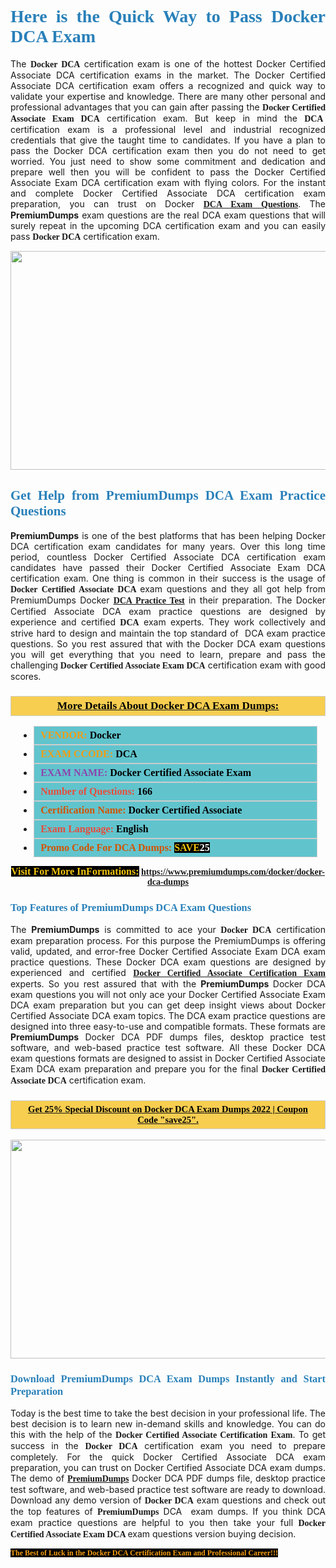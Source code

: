 <h1 style="text-align: justify;"><span style="color:#2980b9;"><span style="font-family:Georgia,serif;"><strong>Here is the Quick Way to Pass Docker DCA Exam</strong></span></span></h1>

<p style="text-align: justify;">The <span style="font-family:Georgia,serif;"><strong>Docker DCA</strong></span> certification exam is one of the hottest Docker Certified Associate DCA certification exams in the market. The Docker Certified Associate DCA certification exam offers a recognized and quick way to validate your expertise and knowledge. There are many other personal and professional advantages that you can gain after passing the <span style="font-family:Georgia,serif;"><strong>Docker Certified Associate Exam DCA</strong></span> certification exam. But keep in mind the <span style="font-family:Georgia,serif;"><strong>DCA </strong></span> certification exam is a professional level and industrial recognized credentials that give the taught time to candidates. If you have a plan to pass the Docker DCA certification exam then you do not need to get worried. You just need to show some commitment and dedication and prepare well then you will be confident to pass the Docker Certified Associate Exam DCA certification exam with flying colors. For the instant and complete Docker Certified Associate DCA certification exam preparation, you can trust on Docker <span style="font-family:Georgia,serif;"><strong><a href="https://www.premiumdumps.com/docker/docker-dca-dumps">DCA Exam Questions</a></strong></span>. The <strong>PremiumDumps</strong> exam questions are the real DCA exam questions that will surely repeat in the upcoming DCA certification exam and you can easily pass <span style="font-family:Georgia,serif;"><strong>Docker DCA</strong></span> certification exam.</p>

<p style="text-align: center;"><a href="https://www.premiumdumps.com/docker/docker-dca-dumps"><img alt="" src="https://i.imgur.com/VJaqCPg.jpeg" style="width: 700px; height: 350px;" /></a></p>

<h2 style="text-align: justify;"><span style="color:#2980b9;"><span style="font-family:Georgia,serif;"><strong>Get Help from PremiumDumps DCA Exam Practice Questions</strong> </span></span></h2>

<p style="text-align: justify;"><span style="font-size:14px;"><strong>PremiumDumps</strong></span> is one of the best platforms that has been helping Docker DCA certification exam candidates for many years. Over this long time period, countless Docker Certified Associate DCA certification exam candidates have passed their Docker Certified Associate Exam DCA certification exam. One thing is common in their success is the usage of<span style="font-family:Georgia,serif;"><strong> Docker Certified Associate DCA </strong></span>exam questions and they all got help from PremiumDumps Docker <a href="https://www.premiumdumps.com/docker/docker-dca-dumps"><span style="font-family:Georgia,serif;"><strong>DCA Practice Test</strong></span></a> in their preparation. The Docker Certified Associate DCA exam practice questions are designed by experience and certified <span style="font-family:Georgia,serif;"><strong> DCA</strong></span> exam experts. They work collectively and strive hard to design and maintain the top standard of  DCA<strong> </strong>exam practice questions. So you rest assured that with the Docker DCA exam questions you will get everything that you need to learn, prepare and pass the challenging<span style="font-family:Georgia,serif;"><strong> Docker Certified Associate Exam DCA</strong></span> certification exam with good scores.</p>

<h3 style="background: #f7ce50; border: 1px solid rgb(204, 204, 204); padding: 5px 10px; text-align: center;"><span style="font-family:Georgia,serif;"><u><u><span style="color:#000000;"><span style="font-size:11pt"><span style="line-height:normal"><b><span style="font-size:13.0pt"><span cambria="">More Details About Docker DCA Exam Dumps:</span></span></b></span></span></span></u></u></span></h3>

<ul>
	<li style="margin:0cm 10pt">
	<div style="background:#61c4cd; border: 1px solid rgb(204, 204, 204); padding: 5px 10px; text-align: justify;"><span style="font-family:Georgia,serif;"><span style="font-size:11pt"><span style="line-height:normal"><b><span style="font-size:12.0pt"><span new="" roman="" times=""><span style="color:#f39c12;">VENDOR:</span> <span style="color:#000000;">Docker</span></span></span></b></span></span></span></div>
	</li>
	<li style="margin:0cm 10pt">
	<div style="background: #61c4cd; border: 1px solid rgb(204, 204, 204); padding: 5px 10px; text-align: justify;"><span style="font-family:Georgia,serif;"><span style="font-size:11pt"><span style="line-height:normal"><b><span style="font-size:12.0pt"><span new="" roman="" times=""><span style="color:#f39c12;">EXAM CCODE:</span> <span style="color:#000000;">DCA</span></span></span></b></span></span></span></div>
	</li>
	<li style="margin:0cm 10pt">
	<div style="background: #61c4cd; border: 1px solid rgb(204, 204, 204); padding: 5px 10px; text-align: justify;"><span style="font-family:Georgia,serif;"><span style="font-size:11pt"><span style="line-height:normal"><b><span style="font-size:12.0pt"><span new="" roman="" times=""><span style="color:#8e44ad;">EXAM NAME:</span> <span style="color:#000000;">Docker Certified Associate Exam</span></span></span></b></span></span></span></div>
	</li>
	<li style="margin:0cm 10pt">
	<div style="background: #61c4cd; border: 1px solid rgb(204, 204, 204); padding: 5px 10px;"><span style="font-family:Georgia,serif;"><span style="font-size:11pt"><span style="line-height:normal"><b><span style="font-size:12.0pt"><span new="" roman="" times=""><span style="color:#e74c3c;">Number of Questions:</span><span style="color:#000000;"><span style="color:#f1c40f;"> </span>166</span></span></span></b></span></span></span></div>
	</li>
	<li style="margin:0cm 10pt">
	<div style="background: #61c4cd; border: 1px solid rgb(204, 204, 204); padding: 5px 10px; text-align: justify;"><span style="font-family:Georgia,serif;"><span style="font-size:11pt"><span style="line-height:normal"><b><span style="font-size:12.0pt"><span new="" roman="" times=""><span style="color:#d35400;">Certification Name:</span> <span style="color:#000000;">Docker Certified Associate</span></span></span></b></span></span></span></div>
	</li>
	<li style="margin:0cm 10pt">
	<div style="background: #61c4cd; border: 1px solid rgb(204, 204, 204); padding: 5px 10px; text-align: justify;"><span style="font-family:Georgia,serif;"><span style="font-size:11pt"><span style="line-height:normal"><b><span style="font-size:12.0pt"><span new="" roman="" times=""><span style="color:#e74c3c;">Exam Language:</span> <span style="color:#000000;">English</span></span></span></b></span></span></span></div>
	</li>
	<li style="margin:0cm 10pt">
	<div style="background: #61c4cd; border: 1px solid rgb(204, 204, 204); padding: 5px 10px;"><span style="font-family:Georgia,serif;"><span style="font-size:11pt"><span style="line-height:normal"><b><span style="font-size:12.0pt"><span new="" roman="" times=""><span style="color:#d35400;">Promo Code For DCA Dumps:</span><span style="color:#f1c40f;"> <span style="background-color:#000000;">SAVE</span></span><span style="color:#ffffff;"><span style="background-color:#000000;">25</span></span></span></span></b></span></span></span></div>
	</li>
</ul>

<p style="text-align: center;"><span style="font-family:Georgia,serif;"><strong><span style="font-size:16px;"><span style="color:#f1c40f;"><span style="background-color:#000000;">Visit For More InFormations:</span></span></span> <a href="https://www.premiumdumps.com/docker/docker-dca-dumps">https://www.premiumdumps.com/docker/docker-dca-dumps</a></strong></span></p>

<h3 style="text-align: justify;"><span style="color:#2980b9;"><span style="font-family:Georgia,serif;"><span style="font-family:Georgia,serif;"><strong>Top Features of PremiumDumps DCA Exam Questions</strong></span></span></span></h3>

<p style="text-align: justify;">The <span style="font-size:14px;"><strong>PremiumDumps</strong></span> is committed to ace your<span style="font-family:Georgia,serif;"><strong> Docker DCA</strong></span> certification exam preparation process. For this purpose the PremiumDumps is offering valid, updated, and error-free Docker Certified Associate Exam DCA exam practice questions. These Docker DCA exam questions are designed by experienced and certified <a href="https://www.premiumdumps.com/docker/docker-certified-associate-dumps"><span style="font-family:Georgia,serif;"><strong>Docker Certified Associate Certification Exam</strong></span></a> experts. So you rest assured that with the <span style="font-size:14px;"><strong>PremiumDumps </strong></span>Docker DCA exam questions you will not only ace your Docker Certified Associate Exam DCA exam preparation but you can get deep insight views about Docker Certified Associate DCA exam topics. The DCA exam practice questions are designed into three easy-to-use and compatible formats. These formats are <strong>PremiumDumps</strong> Docker DCA PDF dumps files, desktop practice test software, and web-based practice test software. All these Docker DCA exam questions formats are designed to assist in Docker Certified Associate Exam DCA exam preparation and prepare you for the final <span style="font-family:Georgia,serif;"><strong>Docker Certified Associate DCA</strong></span> certification exam.</p>

<h3 style="background: rgb(247, 206, 80); border: 1px solid rgb(204, 204, 204); padding: 5px 10px; text-align: center;"><span style="font-family:Georgia,serif;"><u><span style="color:#000000;"><span style="font-size:11pt;"><span style="line-height:normal;"><b><span cambria="">Get 25% Special Discount on Docker DCA Exam Dumps 2022 | Coupon Code "save25".</span></b></span></span></span></u></span></h3>

<p style="text-align: center;"><strong><a href="https://www.premiumdumps.com/docker/docker-dca-dumps"><img alt="" src="https://i.imgur.com/F18GQwv.jpeg" style="width: 700px; height: 350px;" /></a></strong></p>

<h3 style="text-align: justify;"><span style="color:#2980b9;"><span style="font-family:Georgia,serif;"><span style="font-family:Georgia,serif;"><strong>Download PremiumDumps DCA Exam Dumps Instantly and Start Preparation</strong></span></span></span></h3>

<p style="text-align: justify;">Today is the best time to take the best decision in your professional life. The best decision is to learn new in-demand skills and knowledge. You can do this with the help of the <span style="font-family:Georgia,serif;"><strong>Docker Certified Associate Certification Exam</strong></span>. To get success in the <strong><span style="font-family:Georgia,serif;">Docker DCA</span></strong> certification exam you need to prepare completely. For the quick Docker Certified Associate DCA exam preparation, you can trust on Docker Certified Associate DCA exam dumps. The demo of <a href="https://www.premiumdumps.com/"><span style="font-family:Georgia,serif;"><strong><span style="font-size:14px;">PremiumDumps</span></strong></span></a> Docker DCA PDF dumps file, desktop practice test software, and web-based practice test software are ready to download. Download any demo version of <span style="font-family:Georgia,serif;"><strong>Docker DCA</strong></span> exam questions and check out the top features of <span style="font-size:14px;"><span style="font-family:Georgia,serif;"><strong>PremiumDumps</strong></span></span> DCA  exam dumps. If you think DCA exam practice questions are helpful to you then take your full<span style="font-family:Georgia,serif;"><strong> Docker Certified Associate Exam DCA </strong></span>exam questions version buying decision.</p>

<p style="text-align: justify;"><span style="color:#f39c12;"><span style="font-size:12px;"><span style="font-family:Georgia,serif;"><strong><span style="background-color:#000000;">The Best of Luck in the Docker DCA Certification Exam and Professional Career!!!</span></strong></span></span></span></p>
